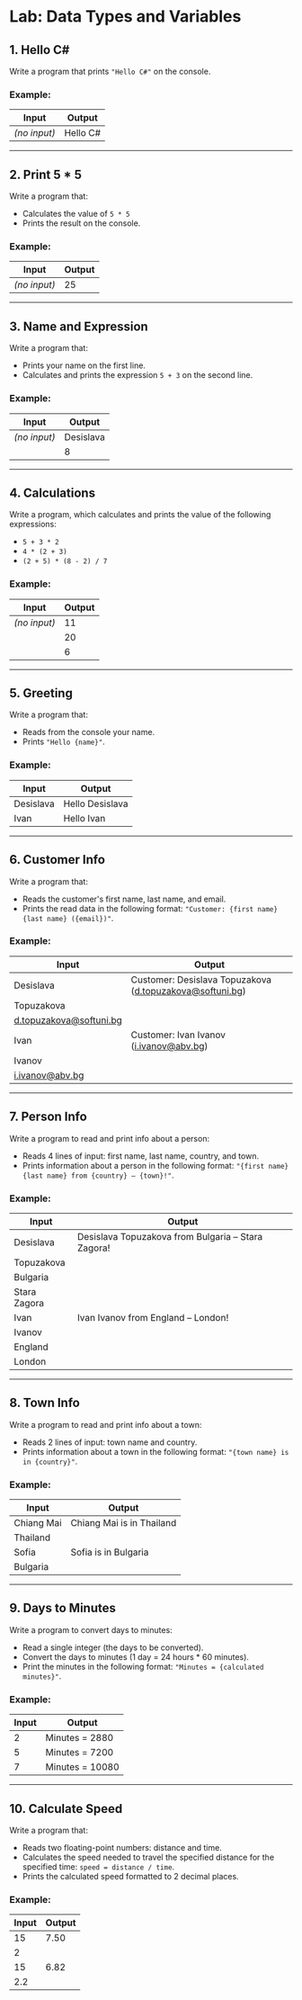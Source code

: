 # Lab: Data Types and Variables


## 1. Hello C#
Write a program that prints `"Hello C#"` on the console.

### Example:
| Input      | Output  |
|------------|---------|
| *(no input)* | Hello C# |

---

## 2. Print 5 * 5
Write a program that:
- Calculates the value of `5 * 5`
- Prints the result on the console.

### Example:
| Input      | Output |
|------------|--------|
| *(no input)* | 25   |

---

## 3. Name and Expression
Write a program that:
- Prints your name on the first line.
- Calculates and prints the expression `5 + 3` on the second line.

### Example:
| Input      | Output    |
|------------|-----------|
| *(no input)* | Desislava |
|            | 8         |

---

## 4. Calculations
Write a program, which calculates and prints the value of the following expressions:
- `5 + 3 * 2`
- `4 * (2 + 3)`
- `(2 + 5) * (8 - 2) / 7`

### Example:
| Input      | Output |
|------------|--------|
| *(no input)* | 11   |
|            | 20     |
|            | 6      |

---

## 5. Greeting
Write a program that:
- Reads from the console your name.
- Prints `"Hello {name}"`.

### Example:
| Input      | Output         |
|------------|----------------|
| Desislava  | Hello Desislava |
| Ivan       | Hello Ivan      |

---

## 6. Customer Info
Write a program that:
- Reads the customer's first name, last name, and email.
- Prints the read data in the following format: `"Customer: {first name} {last name} ({email})"`.

### Example:
| Input       | Output                                      |
|-------------|---------------------------------------------|
| Desislava   | Customer: Desislava Topuzakova (d.topuzakova@softuni.bg) |
| Topuzakova  |                                             |
| d.topuzakova@softuni.bg |                               |
| Ivan        | Customer: Ivan Ivanov (i.ivanov@abv.bg)    |
| Ivanov      |                                             |
| i.ivanov@abv.bg |                                         |

---

## 7. Person Info
Write a program to read and print info about a person:
- Reads 4 lines of input: first name, last name, country, and town.
- Prints information about a person in the following format: `"{first name} {last name} from {country} – {town}!"`.

### Example:
| Input         | Output                                       |
|---------------|----------------------------------------------|
| Desislava     | Desislava Topuzakova from Bulgaria – Stara Zagora! |
| Topuzakova    |                                              |
| Bulgaria      |                                              |
| Stara Zagora  |                                              |
| Ivan          | Ivan Ivanov from England – London!           |
| Ivanov        |                                              |
| England       |                                              |
| London        |                                              |

---

## 8. Town Info
Write a program to read and print info about a town:
- Reads 2 lines of input: town name and country.
- Prints information about a town in the following format: `"{town name} is in {country}"`.

### Example:
| Input       | Output               |
|-------------|----------------------|
| Chiang Mai  | Chiang Mai is in Thailand |
| Thailand    |                      |
| Sofia       | Sofia is in Bulgaria  |
| Bulgaria    |                      |

---

## 9. Days to Minutes
Write a program to convert days to minutes:
- Read a single integer (the days to be converted).
- Convert the days to minutes (1 day = 24 hours * 60 minutes).
- Print the minutes in the following format: `"Minutes = {calculated minutes}"`.

### Example:
| Input | Output        |
|-------|---------------|
| 2     | Minutes = 2880 |
| 5     | Minutes = 7200 |
| 7     | Minutes = 10080|

---

## 10. Calculate Speed
Write a program that:
- Reads two floating-point numbers: distance and time.
- Calculates the speed needed to travel the specified distance for the specified time: `speed = distance / time`.
- Prints the calculated speed formatted to 2 decimal places.

### Example:
| Input   | Output |
|---------|--------|
| 15      | 7.50   |
| 2       |        |
| 15      | 6.82   |
| 2.2     |        |
